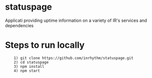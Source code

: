 # statuspage
Applicati providing uptime information on a variety of IR's services and dependencies

# Steps to run locally
```
    1) git clone https://github.com/inrhythm/statuspage.git
    2) cd statuspage
    3) npm install
    4) npm start
```